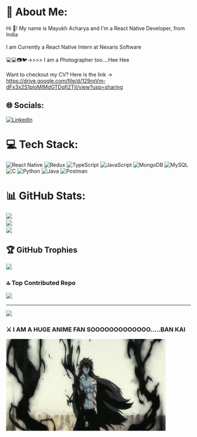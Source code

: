 # 💫 About Me:
Hi 👋! My name is Mayukh Acharya and I'm a React Native Developer, from India<br><br>I am Currently a React Native Intern at Nexaris Software<br><br>💻💻📷🐦->>>> I am a Photographer too....Hee Hee<br><br>Want to checkout my CV? Here is the link -><br>https://drive.google.com/file/d/129rpVm-dFx3x2S1ploMIMdGTDqfi2TjI/view?usp=sharing


## 🌐 Socials:
[![LinkedIn](https://img.shields.io/badge/LinkedIn-%230077B5.svg?logo=linkedin&logoColor=white)](https://linkedin.com/in/mayukh-acharya) 

# 💻 Tech Stack:
![React Native](https://img.shields.io/badge/react_native-%2320232a.svg?style=for-the-badge&logo=react&logoColor=%2361DAFB) ![Redux](https://img.shields.io/badge/redux-%23593d88.svg?style=for-the-badge&logo=redux&logoColor=white) ![TypeScript](https://img.shields.io/badge/typescript-%23007ACC.svg?style=for-the-badge&logo=typescript&logoColor=white) ![JavaScript](https://img.shields.io/badge/javascript-%23323330.svg?style=for-the-badge&logo=javascript&logoColor=%23F7DF1E) ![MongoDB](https://img.shields.io/badge/MongoDB-%234ea94b.svg?style=for-the-badge&logo=mongodb&logoColor=white) ![MySQL](https://img.shields.io/badge/mysql-%2300000f.svg?style=for-the-badge&logo=mysql&logoColor=white) ![C](https://img.shields.io/badge/c-%2300599C.svg?style=for-the-badge&logo=c&logoColor=white) ![Python](https://img.shields.io/badge/python-3670A0?style=for-the-badge&logo=python&logoColor=ffdd54) ![Java](https://img.shields.io/badge/java-%23ED8B00.svg?style=for-the-badge&logo=openjdk&logoColor=white) ![Postman](https://img.shields.io/badge/Postman-FF6C37?style=for-the-badge&logo=postman&logoColor=white)
# 📊 GitHub Stats:
![](https://github-readme-stats.vercel.app/api?username=mayukhAcharya&theme=dracula&hide_border=false&include_all_commits=true&count_private=true)<br/>
![](https://github-readme-streak-stats.herokuapp.com/?user=mayukhAcharya&theme=dracula&hide_border=false)<br/>
![](https://github-readme-stats.vercel.app/api/top-langs/?username=mayukhAcharya&theme=dracula&hide_border=false&include_all_commits=true&count_private=true&layout=compact)

## 🏆 GitHub Trophies
![](https://github-profile-trophy.vercel.app/?username=mayukhAcharya&theme=dracula&no-frame=true&no-bg=false&margin-w=4)

### 🔝 Top Contributed Repo
![](https://github-contributor-stats.vercel.app/api?username=mayukhAcharya&limit=5&theme=dracula&combine_all_yearly_contributions=true)

---
[![](https://visitcount.itsvg.in/api?id=mayukhAcharya&icon=0&color=0)](https://visitcount.itsvg.in)

<!-- Proudly created with GPRM ( https://gprm.itsvg.in ) -->

### ⚔️ I AM A HUGE ANIME FAN SOOOOOOOOOOOOO.....BAN KAI
![](https://github.com/MayukhAcharya/MayukhAcharya/blob/main/gif.gif)


<!-- Proudly created with GPRM ( https://gprm.itsvg.in ) -->
